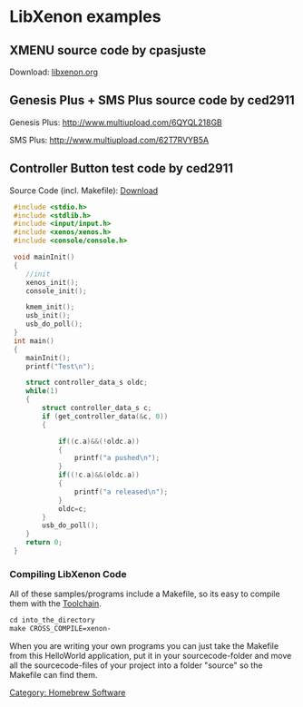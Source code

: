 # LibXenon examples

## XMENU source code by **cpasjuste**

Download: [libxenon.org](http://file.libxenon.org/free60/libxenon/xmenu_src_20090914.tar.gz)

## Genesis Plus + SMS Plus source code by **ced2911**
Genesis Plus: <http://www.multiupload.com/6QYQL218GB>

SMS Plus: <http://www.multiupload.com/62T7RVYB5A>

## Controller Button test code by **ced2911**
Source Code (incl. Makefile): [Download](http://file.libxenon.org/free60/libxenon/LibXenon_HelloWorld.tar.gz)

```cpp
 #include <stdio.h>
 #include <stdlib.h>
 #include <input/input.h>
 #include <xenos/xenos.h>
 #include <console/console.h>

 void mainInit()
 {
    //init
    xenos_init();
    console_init();

    kmem_init();
    usb_init();
    usb_do_poll();
 }
 int main()
 {
    mainInit();
    printf("Test\n");

    struct controller_data_s oldc;
    while(1)
    {
        struct controller_data_s c;
        if (get_controller_data(&c, 0))
        {

            if((c.a)&&(!oldc.a))
            {
                printf("a pushed\n");
            }
            if((!c.a)&&(oldc.a))
            {
                printf("a released\n");
            }
            oldc=c;
        }
        usb_do_poll();
    }
    return 0;
 }
```

### Compiling LibXenon Code

All of these samples/programs include a Makefile, so its easy to compile
them with the [Toolchain](https://github.com/Free60Project/libxenon).

```sh
cd into_the_directory
make CROSS_COMPILE=xenon-
```

When you are writing your own programs you can just take the Makefile
from this HelloWorld application, put it in your sourcecode-folder and
move all the sourcecode-files of your project into a folder "source" so
the Makefile can find
them.

[Category: Homebrew Software](../../Homebrew/index.md)

